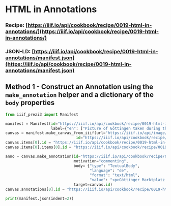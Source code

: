 # HTML in Annotations
### Recipe: [https://iiif.io/api/cookbook/recipe/0019-html-in-annotations/](https://iiif.io/api/cookbook/recipe/0019-html-in-annotations/)
### JSON-LD: [https://iiif.io/api/cookbook/recipe/0019-html-in-annotations/manifest.json](https://iiif.io/api/cookbook/recipe/0019-html-in-annotations/manifest.json)

## Method 1 - Construct an Annotation using the `make_annotation` helper and a dictionary of the `body` properties
```python
from iiif_prezi3 import Manifest

manifest = Manifest(id="https://iiif.io/api/cookbook/recipe/0019-html-in-annotations/manifest.json",
                    label={"en": ["Picture of Göttingen taken during the 2019 IIIF Conference"]})
canvas = manifest.make_canvas_from_iiif(url="https://iiif.io/api/image/3.0/example/reference/918ecd18c2592080851777620de9bcb5-gottingen",
                               id="https://iiif.io/api/cookbook/recipe/0019-html-in-annotations/canvas-1")
canvas.items[0].id = "https://iiif.io/api/cookbook/recipe/0019-html-in-annotations/canvas-1/annopage-1"
canvas.items[0].items[0].id = "https://iiif.io/api/cookbook/recipe/0019-html-in-annotations/canvas-1/annopage-1/anno-1"

anno = canvas.make_annotation(id="https://iiif.io/api/cookbook/recipe/0019-html-in-annotations/canvas-1/annopage-2/anno-1",
                              motivation="commenting",
                              body= {"type": "TextualBody",
                                     "language": "de",
                                     "format": "text/html",
                                     "value": "<p>Göttinger Marktplatz mit <a href='https://de.wikipedia.org/wiki/G%C3%A4nseliesel-Brunnen_(G%C3%B6ttingen)'>Gänseliesel Brunnen <img src='https://en.wikipedia.org/static/images/project-logos/enwiki.png' alt='Wikipedia logo'></a></p>"},
                              target=canvas.id)
canvas.annotations[0].id = "https://iiif.io/api/cookbook/recipe/0019-html-in-annotations/canvas-1/annopage-2"

print(manifest.json(indent=2))
```
